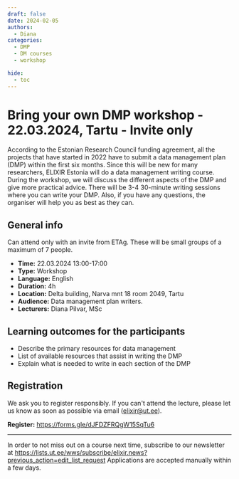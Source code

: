 ```yaml
---
draft: false
date: 2024-02-05
authors:
  - Diana
categories:
  - DMP
  - DM courses
  - workshop

hide:
  - toc
---
```


# Bring your own DMP workshop - 22.03.2024, Tartu - Invite only

According to the Estonian Research Council funding agreement, all the projects that have started in 2022 have to submit a data management plan (DMP) within the first six months. Since this will be new for many researchers,  ELIXIR Estonia will do a data management writing course.
During the workshop, we will discuss the different aspects of the DMP and give more practical advice.  There will be 3-4 30-minute writing sessions where you can write your DMP. Also, if you have any questions, the organiser will help you as best as they can. 

<!-- more -->

## General info

Can attend only with an invite from ETAg. These will be small groups of a maximum of  7 people. 

* __Time:__ 22.03.2024 13:00-17:00
* __Type:__ Workshop
* __Language:__ English
* __Duration:__ 4h
* __Location:__ Delta building, Narva mnt 18 room 2049, Tartu
* __Audience:__ Data management plan writers.
* __Lecturers:__ Diana Pilvar, MSc


## Learning outcomes for the participants

* Describe the primary resources for data management
* List of available resources that assist in writing the DMP
* Explain what is needed to write in each section of the DMP

## Registration

We ask you to register responsibly. If you can't attend the lecture, please let us know as soon as possible via email (elixir@ut.ee).

__Register:__ https://forms.gle/dJFDZFRQgW15SqTu6

---

In order to not miss out on a course next time, subscribe to our newsletter at  https://lists.ut.ee/wws/subscribe/elixir.news?previous_action=edit_list_request
Applications are accepted manually within a few days. 


